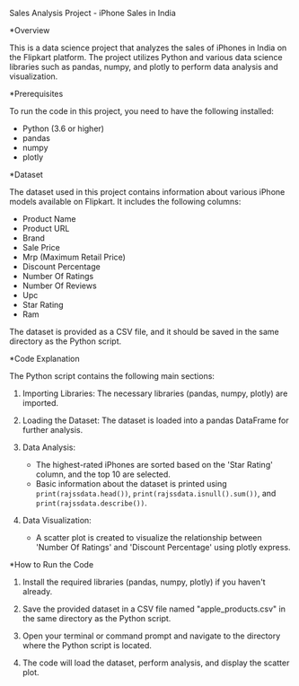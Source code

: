 Sales Analysis Project - iPhone Sales in India

*Overview

This is a data science project that analyzes the sales of iPhones in India on the Flipkart platform. The project utilizes Python and various data science libraries such as pandas, numpy, and plotly to perform data analysis and visualization.

*Prerequisites

To run the code in this project, you need to have the following installed:

- Python (3.6 or higher)
- pandas
- numpy
- plotly

*Dataset

The dataset used in this project contains information about various iPhone models available on Flipkart. It includes the following columns:

- Product Name
- Product URL
- Brand
- Sale Price
- Mrp (Maximum Retail Price)
- Discount Percentage
- Number Of Ratings
- Number Of Reviews
- Upc
- Star Rating
- Ram

The dataset is provided as a CSV file, and it should be saved in the same directory as the Python script.

*Code Explanation

The Python script contains the following main sections:

1. Importing Libraries: The necessary libraries (pandas, numpy, plotly) are imported.

2. Loading the Dataset: The dataset is loaded into a pandas DataFrame for further analysis.

3. Data Analysis:
   - The highest-rated iPhones are sorted based on the 'Star Rating' column, and the top 10 are selected.
   - Basic information about the dataset is printed using `print(rajssdata.head())`, `print(rajssdata.isnull().sum())`, and `print(rajssdata.describe())`.

4. Data Visualization:
   - A scatter plot is created to visualize the relationship between 'Number Of Ratings' and 'Discount Percentage' using plotly express.

*How to Run the Code

1. Install the required libraries (pandas, numpy, plotly) if you haven't already.

2. Save the provided dataset in a CSV file named "apple_products.csv" in the same directory as the Python script.

3. Open your terminal or command prompt and navigate to the directory where the Python script is located.

4. The code will load the dataset, perform analysis, and display the scatter plot.

